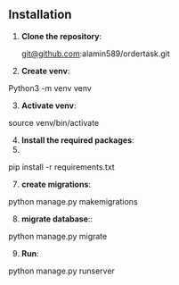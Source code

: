 ## Installation

1. **Clone the repository**:
   
   git@github.com:alamin589/ordertask.git

2. **Create venv**:
 
 Python3 -m venv venv
 
3. **Activate venv**:

source venv/bin/activate  

4. **Install the required packages**:
5.   
pip install -r requirements.txt

7. **create migrations**: 

python manage.py makemigrations

8. **migrate database**:: 

python manage.py migrate

9. **Run**: 

python manage.py runserver
